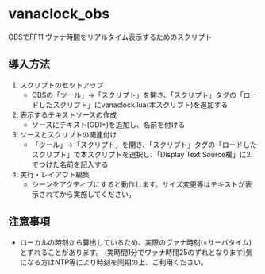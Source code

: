 # vanaclock_obs
OBSでFF11 ヴァナ時間をリアルタイム表示するためのスクリプト

## 導入方法
1. スクリプトのセットアップ
   - OBSの「ツール」→「スクリプト」を開き、「スクリプト」タグの「ロードしたスクリプト」にvanaclock.lua(本スクリプト)を追加する
2. 表示するテキストソースの作成
   - ソースにテキスト(GDI+)を追加し、名前を付ける
3. ソースとスクリプトの関連付け
   - 「ツール」→「スクリプト」を開き、「スクリプト」タグの「ロードしたスクリプト」で本スクリプトを選択し、「Display Text Source欄」に2.でつけた名前を記入する
4. 実行・レイアウト編集
   - シーンをアクティブにすると動作します。サイズ変更等はテキストが表示されてから実施してください。
  
## 注意事項
- ローカルの時刻から算出しているため、実際のヴァナ時刻(=サーバタイム)とずれることがあります。
 (実時間1分でヴァナ時間25のずれとなります)気になる方はNTP等により時刻を同期の上、ご利用ください。
